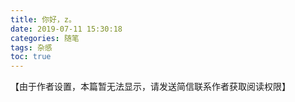 ```yaml
---
title: 你好，z。
date: 2019-07-11 15:30:18
categories: 随笔
tags: 杂感
toc: true
---
```

【由于作者设置，本篇暂无法显示，请发送简信联系作者获取阅读权限】

 
